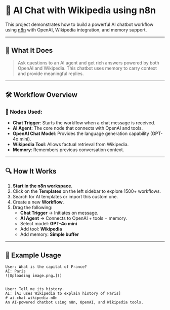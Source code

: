# 🤖 AI Chat with Wikipedia using n8n


This project demonstrates how to build a powerful AI chatbot workflow using [n8n](https://n8n.io/) with OpenAI, Wikipedia integration, and memory support.

---

## 🧠 What It Does

> Ask questions to an AI agent and get rich answers powered by both OpenAI and Wikipedia. This chatbot uses memory to carry context and provide meaningful replies.

---

## 🛠️ Workflow Overview

### 🧩 Nodes Used:
- **Chat Trigger**: Starts the workflow when a chat message is received.
- **AI Agent**: The core node that connects with OpenAI and tools.
- **OpenAI Chat Model**: Provides the language generation capability (GPT-4o mini).
- **Wikipedia Tool**: Allows factual retrieval from Wikipedia.
- **Memory**: Remembers previous conversation context.

---

## 🔍 How It Works

1. **Start in the n8n workspace**.
2. Click on the **Templates** on the left sidebar to explore 1500+ workflows.
3. Search for AI templates or import this custom one.
4. Create a new **Workflow**.
5. Drag the following:
   - **Chat Trigger** → Initiates on message.
   - **AI Agent** → Connects to OpenAI + tools + memory.
   - Select model: **GPT-4o mini**
   - Add tool: **Wikipedia**
   - Add memory: **Simple buffer**

---

## 🧪 Example Usage

```plaintext
User: What is the capital of France?
AI: Paris
![Uploading image.png…]()


User: Tell me its history.
AI: [AI uses Wikipedia to explain history of Paris]
# ai-chat-wikipedia-n8n
An AI-powered chatbot using n8n, OpenAI, and Wikipedia tools.
